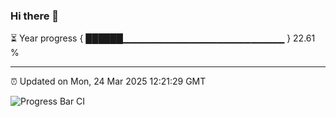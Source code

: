 ### Hi there 👋

⏳ Year progress { ██████▁▁▁▁▁▁▁▁▁▁▁▁▁▁▁▁▁▁▁▁▁▁▁▁ } 22.61 %

---

⏰ Updated on Mon, 24 Mar 2025 12:21:29 GMT

![Progress Bar CI](https://github.com/Shyam-Makwana/GitHub-Actions-Demo/workflows/Progress%20Bar%20CI/badge.svg)
